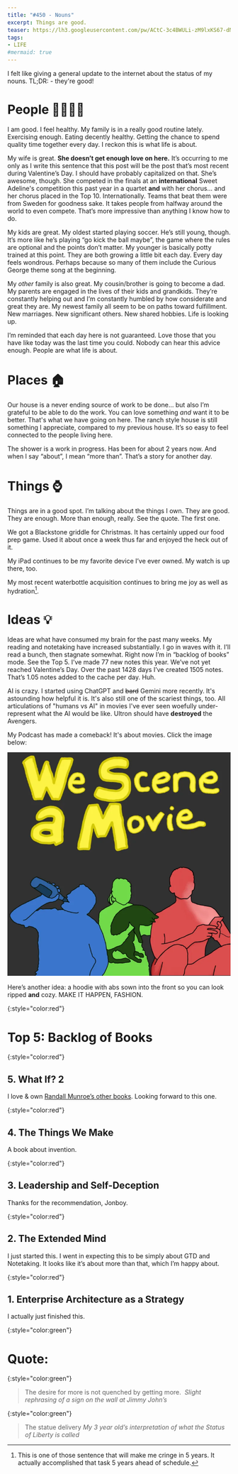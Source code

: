 ```yaml
---
title: "#450 - Nouns"
excerpt: Things are good.
teaser: https://lh3.googleusercontent.com/pw/ACtC-3c4BWULi-zM9lxKS67-dNnleIxiAlnF_incDd2J7qCYj2wLRv_llXCJ4iqTSZxXkqF8Y9kwDV4VOZ2EJZJhS5RzUxMO4xExDZbqffi-37j33jS-oL8f5DOyIq0a8LVP2R4YIEplaPhE1FiAJ_dPQUlkHA=w200
tags: 
- LIFE
#mermaid: true
---
```


I felt like giving a general update to the internet about the status of my nouns. TL;DR: - they're good!

# People 👨‍👩‍👧‍👦

I am good. I feel healthy. My family is in a really good routine lately. Exercising enough. Eating decently healthy. Getting the chance to spend quality time together every day. I reckon this is what life is about.

My wife is great. **She doesn’t get enough love on here.** It’s occurring to me only as I write this sentence that this post will be the post that’s most recent during Valentine’s Day. I should have probably capitalized on that. She’s awesome, though. She competed in the finals at an **international** Sweet Adeline's competition this past year in a quartet **and** with her chorus… and her chorus placed in the Top 10. Internationally. Teams that beat them were from Sweden for goodness sake. It takes people from halfway around the world to even compete. That’s more impressive than anything I know how to do.

My kids are great. My oldest started playing soccer. He’s still young, though. It’s more like he’s playing “go kick the ball maybe”, the game where the rules are optional and the points don’t matter. My younger is basically potty trained at this point. They are both growing a little bit each day. Every day feels wondrous. Perhaps because so many of them include the Curious George theme song at the beginning.

My *other* family is also great. My cousin/brother is going to become a dad. My parents are engaged in the lives of their kids and grandkids. They’re constantly helping out and I’m constantly humbled by how considerate and great they are. My newest family all seem to be on paths toward fulfillment. New marriages. New significant others. New shared hobbies. Life is looking up. 

I’m reminded that each day here is not guaranteed. Love those that you have like today was the last time you could. Nobody can hear this advice enough. People are what life is about.

# Places 🏠

Our house is a never ending source of work to be done… but also I’m grateful to be able to do the work. You can love something *and* want it to be better. That's what we have going on here. The ranch style house is still something I appreciate, compared to my previous house. It’s so easy to feel connected to the people living here.

The shower is a work in progress. Has been for about 2 years now. And when I say “about”, I mean “more than”. That’s a story for another day.

# Things ⌚️

Things are in a good spot. I’m talking about the things I own. They are good. They are enough. More than enough, really. See the quote. The first one.

We got a Blackstone griddle for Christmas. It has certainly upped our food prep game. Used it about once a week thus far and enjoyed the heck out of it. 

My iPad continues to be my favorite device I’ve ever owned. My watch is up there, too.

My most recent waterbottle acquisition continues to bring me joy as well as hydration[^1].

[^1]: This is one of those sentence that will make me cringe in 5 years. It actually accomplished that task 5 years ahead of schedule.

# Ideas 💡

Ideas are what have consumed my brain for the past many weeks. My reading and notetaking have increased substantially. I go in waves with it. I’ll read a bunch, then stagnate somewhat. Right now I’m in “backlog of books” mode. See the Top 5. I’ve made 77 new notes this year. We’ve not yet reached Valentine’s Day. Over the past 1428 days I’ve created 1505 notes. That’s 1.05 notes added to the cache per day. Huh.

AI is crazy. I started using ChatGPT and ~~bard~~ Gemini more recently. It's astounding how helpful it is. It's also still one of the scariest things, too. All articulations of "humans vs AI" in movies I've ever seen woefully under-represent what the AI would be like. Ultron should have **destroyed** the Avengers.

My Podcast has made a comeback! It's about movies. Click the image below:

<a href="https://shows.acast.com/we-scene-a-movie"><img src="/assets/images/448-pod.png" alt="cover"/></a>

Here’s another idea: a hoodie with abs sown into the front so you can look ripped **and** cozy. MAKE IT HAPPEN, FASHION.

{:style="color:red"}

# Top 5: Backlog of Books

{:style="color:red"}

## 5. What If? 2

I love & own [Randall Munroe’s other books](https://xkcd.com/books/). Looking forward to this one.

{:style="color:red"}

## 4. The Things We Make

A book about invention.

{:style="color:red"}

## 3. Leadership and Self-Deception

Thanks for the recommendation, Jonboy.

{:style="color:red"}

## 2. The Extended Mind

I just started this. I went in expecting this to be simply about GTD and Notetaking. It looks like it’s about more than that, which I’m happy about.

{:style="color:red"}

## 1. Enterprise Architecture as a Strategy

I actually just finished this.

{:style="color:green"}

# **Quote:**

{:style="color:green"}

> The desire for more is not quenched by getting more. 
> <cite>Slight rephrasing of a sign on the wall at Jimmy John’s</cite>

{:style="color:green"}

> The statue delivery
> <cite>My 3 year old’s interpretation of what the Status of Liberty is called</cite>